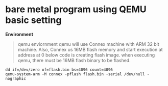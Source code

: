 # bare metal program using QEMU basic setting
**Environment**
>qemu enviornment
>qemu will use Connex machine with ARM 32 bit machine. Also, Connex us 16MB flash memory and start execution at address at 0
>below code is creating flash image. when executing qemu, there must be 16MB flash binary to be flashed.
>
```
dd if=/dev/zero of=flash.bin bs=4096 count=4096
qemu-system-arm -M connex -pflash flash.bin -serial /dev/null -nographic
```

